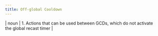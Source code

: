 ```yaml
---
title: Off-global Cooldown
---
```

| noun | 1.  	Actions that can be used between GCDs, which do not activate the global recast timer	|